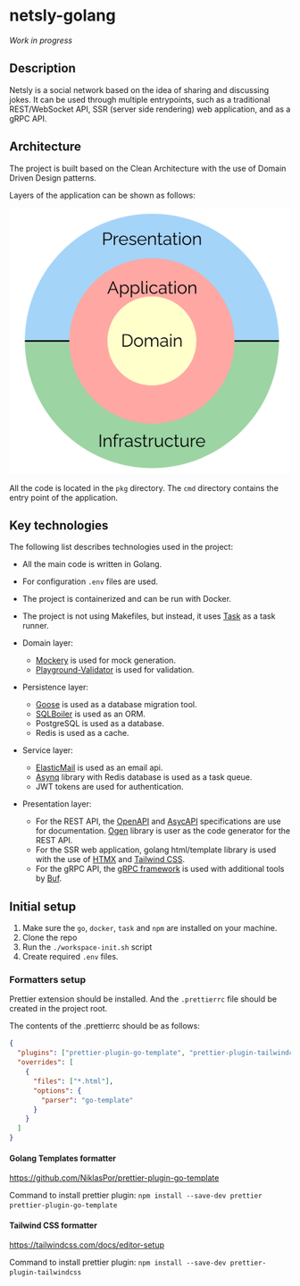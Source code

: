 # netsly-golang

_Work in progress_

## Description

Netsly is a social network based on the idea of sharing and discussing jokes. It can be used through multiple entrypoints, such as a traditional REST/WebSocket API, SSR (server side rendering) web application, and as a gRPC API.

## Architecture

The project is built based on the Clean Architecture with the use of Domain Driven Design patterns.

Layers of the application can be shown as follows:

![architecture diagram](images/architecture_circle_diagram.png)

All the code is located in the `pkg` directory. The `cmd` directory contains the entry point of the application.

## Key technologies

The following list describes technologies used in the project:

- All the main code is written in Golang.
- For configuration `.env` files are used.
- The project is containerized and can be run with Docker.
- The project is not using Makefiles, but instead, it uses [Task](https://taskfile.dev/) as a task runner.

- Domain layer:

  - [Mockery](https://github.com/vektra/mockery) is used for mock generation.
  - [Playground-Validator](https://github.com/go-playground/validator) is used for validation.

- Persistence layer:

  - [Goose](https://github.com/pressly/goose) is used as a database migration tool.
  - [SQLBoiler](https://github.com/volatiletech/sqlboiler) is used as an ORM.
  - PostgreSQL is used as a database.
  - Redis is used as a cache.

- Service layer:

  - [ElasticMail](https://elasticemail.com/) is used as an email api.
  - [Asynq](https://github.com/hibiken/asynq) library with Redis database is used as a task queue.
  - JWT tokens are used for authentication.

- Presentation layer:

  - For the REST API, the [OpenAPI](https://learn.openapis.org/) and [AsycAPI](https://www.asyncapi.com/en) specifications are use for documentation. [Ogen](https://github.com/ogen-go/ogen) library is user as the code generator for the REST API.
  - For the SSR web application, golang html/template library is used with the use of [HTMX](https://htmx.org/) and [Tailwind CSS](https://tailwindcss.com/).
  - For the gRPC API, the [gRPC framework](https://grpc.io/) is used with additional tools by [Buf](https://buf.build/).

## Initial setup

1. Make sure the `go`, `docker`, `task` and `npm` are installed on your machine.
2. Clone the repo
3. Run the `./workspace-init.sh` script
4. Create required `.env` files.

### Formatters setup

Prettier extension should be installed. And the `.prettierrc` file should be created in the project root.

The contents of the .prettierrc should be as follows:

```json
{
  "plugins": ["prettier-plugin-go-template", "prettier-plugin-tailwindcss"],
  "overrides": [
    {
      "files": ["*.html"],
      "options": {
        "parser": "go-template"
      }
    }
  ]
}
```

#### Golang Templates formatter

https://github.com/NiklasPor/prettier-plugin-go-template

Command to install prettier plugin: `npm install --save-dev prettier prettier-plugin-go-template`

#### Tailwind CSS formatter

https://tailwindcss.com/docs/editor-setup

Command to install prettier plugin: `npm install --save-dev prettier-plugin-tailwindcss`
